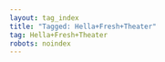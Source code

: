```yaml
---
layout: tag_index
title: "Tagged: Hella+Fresh+Theater"
tag: Hella+Fresh+Theater
robots: noindex
---
```

